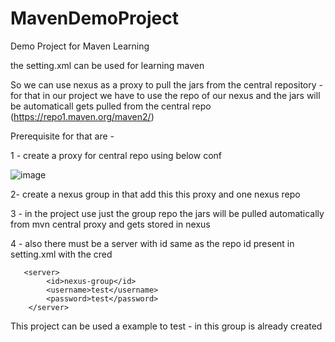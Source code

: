 # MavenDemoProject
Demo Project for Maven Learning

the setting.xml can be used for learning maven


So we can use nexus as a proxy to pull the jars from the central repository - for that in our project we have to use the repo of our nexus and the jars will be automaticall gets pulled from the central repo (https://repo1.maven.org/maven2/)

Prerequisite for that are -


1 - create a proxy for central repo using below conf

![image](https://github.com/mayankRepo01/MavenDemoProject/assets/83690350/714377cf-44a8-410f-bb7c-c806a076aae2)

2- create a nexus group in that add this this proxy and one nexus repo 

3 - in the project use just the group repo the jars will be pulled automatically from mvn central proxy and gets stored in nexus



4 - also there must be a server with id same as the repo id present in setting.xml with the cred

       <server>
            <id>nexus-group</id>
            <username>test</username>
            <password>test</password>
        </server>

This project can be used a example to test - in this group is already created 




